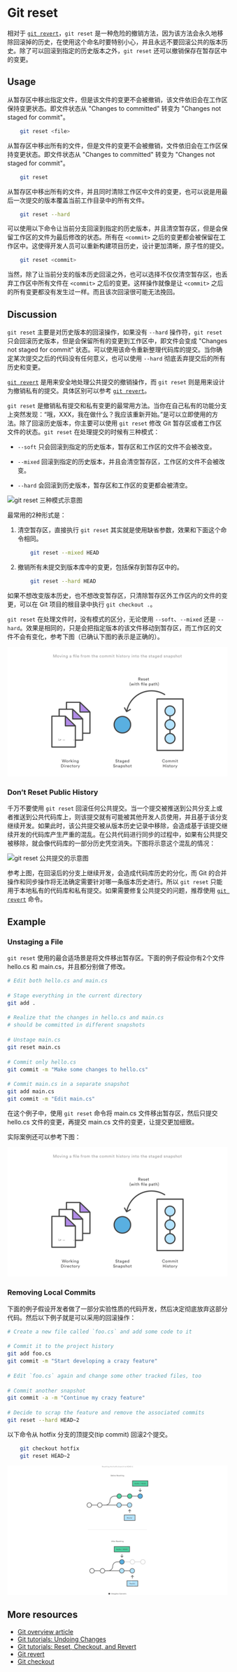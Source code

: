 # Git reset

相对于 [```git revert```][3]，```git reset``` 是一种危险的撤销方法，因为该方法会永久地移除回滚掉的历史，在使用这个命名时要特别小心，并且永远不要回滚公共的版本历史。除了可以回滚到指定的历史版本之外，```git reset``` 还可以撤销保存在暂存区中的变更。

## Usage

从暂存区中移出指定文件，但是该文件的变更不会被撤销，该文件依旧会在工作区保持变更状态。即文件状态从 "Changes to committed" 转变为 "Changes not staged for commit"。

``` bash
    git reset <file>
```

从暂存区中移出所有的文件，但是文件的变更不会被撤销，文件依旧会在工作区保持变更状态。即文件状态从 "Changes to committed" 转变为 "Changes not staged for commit"。

``` bash
    git reset
```

从暂存区中移出所有的文件，并且同时清除工作区中文件的变更，也可以说是用最后一次提交的版本覆盖当前工作目录中的所有文件。

``` bash
    git reset --hard
```

可以使用以下命令让当前分支回滚到指定的历史版本，并且清空暂存区，但是会保留工作区的文件为最后修改的状态。所有在 ```<commit>``` 之后的变更都会被保留在工作区中。这使得开发人员可以重新构建项目历史，设计更加清晰，原子性的提交。

``` bash
    git reset <commit>
```

当然，除了让当前分支的版本历史回滚之外，也可以选择不仅仅清空暂存区，也丢弃工作区中所有文件在 ```<commit>``` 之后的变更。这样操作就像是让 ```<commit>``` 之后的所有变更都没有发生过一样。而且该次回滚很可能无法挽回。

## Discussion

```git reset``` 主要是对历史版本的回滚操作，如果没有 ```--hard``` 操作符，```git reset``` 只会回滚历史版本，但是会保留所有的变更到工作区中，即文件会变成 "Changes not staged for commit" 状态。可以使用该命令重新整理代码库的提交。当你确定某次提交之后的代码没有任何意义，也可以使用 ```--hard``` 彻底丢弃提交后的所有历史和变更。

[```git revert```][4] 是用来安全地处理公共提交的撤销操作，而 ```git reset``` 则是用来设计为撤销私有的提交。具体区别可以参考 [```git revert```][4]。

```git reset``` 是撤销私有提交和私有变更的最常用方法。当你在自己私有的功能分支上突然发现：“哦，XXX，我在做什么？我应该重新开始。”是可以立即使用的方法。除了回滚历史版本，你主要可以使用 ```git reset``` 修改 Git 暂存区或者工作区文件的状态。```git reset``` 在处理提交的时候有三种模式：

- ```--soft``` 只会回滚到指定的历史版本，暂存区和工作区的文件不会被改变。

- ```--mixed``` 回滚到指定的历史版本，并且会清空暂存区，工作区的文件不会被改变。

- ```--hard``` 会回滚到历史版本，暂存区和工作区的变更都会被清空。

![```git reset``` 三种模式示意图][m4]

最常用的2种形式是：

1. 清空暂存区，直接执行 ```git reset``` 其实就是使用缺省参数，效果和下面这个命令相同。

    ``` bash
        git reset --mixed HEAD
    ```
1. 撤销所有未提交到版本库中的变更，包括保存到暂存区中的。

    ``` bash
        git reset --hard HEAD
    ```

如果不想改变版本历史，也不想改变暂存区，只清除暂存区外工作区内的文件的变更，可以在 Git 项目的根目录中执行 ```git checkout .```。

```git reset``` 在处理文件时，没有模式的区分，无论使用 ```--soft```、```--mixed``` 还是 ```--hard```。效果是相同的，只是会把指定版本的该文件移动到暂存区，而工作区的文件不会有变化，参考下图（已确认下图的表示是正确的）。

![```git reset``` 文件的示意图][m5]

### Don’t Reset Public History

千万不要使用 ```git reset``` 回滚任何公共提交。当一个提交被推送到公共分支上或者推送到公共代码库上，则该提交就有可能被其他开发人员使用，并且基于该分支继续开发。如果此时，该公共提交被从版本历史记录中移除，会造成基于该提交继续开发的代码库产生严重的混乱。在公共代码进行同步的过程中，如果有公共提交被移除，就会像代码库的一部分历史凭空消失。下图将示意这个混乱的情况：

![```git reset``` 公共提交的示意图][m1]

参考上图，在回滚后的分支上继续开发，会造成代码库历史的分化，而 Git 的合并操作和同步操作将无法确定需要针对哪一条版本历史进行。所以 ```git reset``` 只能用于本地私有的代码库和私有提交。如果需要修复公共提交的问题，推荐使用 [```git revert```][4] 命令。

## Example

### Unstaging a File

```git reset``` 使用的最合适场景是将文件移出暂存区。下面的例子假设你有2个文件 hello.cs 和 main.cs，并且都分别做了修改。

``` bash
# Edit both hello.cs and main.cs

# Stage everything in the current directory
git add .

# Realize that the changes in hello.cs and main.cs
# should be committed in different snapshots

# Unstage main.cs
git reset main.cs

# Commit only hello.cs
git commit -m "Make some changes to hello.cs"

# Commit main.cs in a separate snapshot
git add main.cs
git commit -m "Edit main.cs"
```

在这个例子中，使用 ```git reset``` 命令将 main.cs 文件移出暂存区，然后只提交 hello.cs 文件的变更，再提交 main.cs 文件的变更，让提交更加细致。

实际案例还可以参考下图：

![```git reset``` 从暂存区移出文件的示例][m5]

### Removing Local Commits

下面的例子假设开发者做了一部分实验性质的代码开发，然后决定彻底放弃这部分代码。然后以下例子就是可以采用的回滚操作：

``` bash
# Create a new file called `foo.cs` and add some code to it

# Commit it to the project history
git add foo.cs
git commit -m "Start developing a crazy feature"

# Edit `foo.cs` again and change some other tracked files, too

# Commit another snapshot
git commit -a -m "Continue my crazy feature"

# Decide to scrap the feature and remove the associated commits
git reset --hard HEAD~2
```

以下命令从 hotfix 分支的顶提交(tip commit) 回滚2个提交。

``` bash
    git checkout hotfix
    git reset HEAD~2
```

![```git reset``` 2个提交的示意图][m3]

## More resources

- [Git overview article][1]
- [Git tutorials: Undoing Changes][2]
- [Git tutorials: Reset, Checkout, and Revert][3]
- [Git revert][4]
- [Git checkout][5]

<!-- Links -->
[1]: ./git-articles-overview.md
[2]: https://www.atlassian.com/git/tutorials/undoing-changes#git-reset
[3]: https://www.atlassian.com/git/tutorials/resetting-checking-out-and-reverting
[4]: ./git-command-git-revert.md
[5]: ./git-command-git-checkout.md

<!-- Images -->
[m1]: ./media/git-command-git-reset/git-reset-public-commit.png
[m2]: ./media/git-command-git-reset/git-reset-file-example.png
[m3]: ./media/git-command-git-reset/git-reset-two-commit-example.png
[m4]: ./media/git-command-git-reset/git-reset-flags.png
[m5]: ./media/git-command-git-reset/git-reset-file.png

